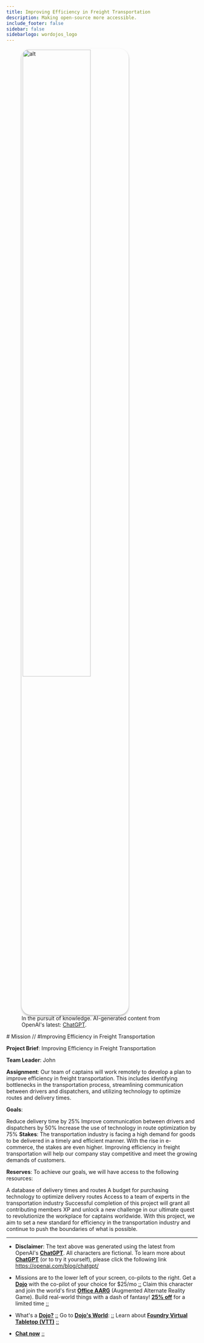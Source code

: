 ```yaml
---
title: Improving Efficiency in Freight Transportation
description: Making open-source more accessible.
include_footer: false
sidebar: false
sidebarlogo: wordojos_logo
---
```

<figure>
    <img src='/uploads/mechs/Barista.png' style="width: 65%;height: 65%;padding: 3px; box-shadow: 0 3px 5px rgba(0,0,0,.3);border-radius: 25px;overflow: hidden;border: none;" align="middle"; alt='alt'; alt='student in hoody with laptop';/>
    <figcaption>In the pursuit of knowledge.  AI-generated content from OpenAI's latest: <a href="https://openai.com/blog/chatgpt/" >ChatGPT</a>.</figcaption>
</figure>
# Mission // #Improving Efficiency in Freight Transportation

**Project Brief**: Improving Efficiency in Freight Transportation

**Team Leader**: John

**Assignment**:
Our team of captains will work remotely to develop a plan to improve efficiency in freight transportation. This includes identifying bottlenecks in the transportation process, streamlining communication between drivers and dispatchers, and utilizing technology to optimize routes and delivery times.

**Goals**:

Reduce delivery time by 25%
Improve communication between drivers and dispatchers by 50%
Increase the use of technology in route optimization by 75%
**Stakes**:
The transportation industry is facing a high demand for goods to be delivered in a timely and efficient manner. With the rise in e-commerce, the stakes are even higher. Improving efficiency in freight transportation will help our company stay competitive and meet the growing demands of customers.

**Reserves**:
To achieve our goals, we will have access to the following resources:

A database of delivery times and routes
A budget for purchasing technology to optimize delivery routes
Access to a team of experts in the transportation industry
Successful completion of this project will grant all contributing members XP and unlock a new challenge in our ultimate quest to revolutionize the workplace for captains worldwide. With this project, we aim to set a new standard for efficiency in the transportation industry and continue to push the boundaries of what is possible.

---

* **Disclaimer**: The text above was generated using the latest from OpenAI's [**ChatGPT**](https://openai.com/blog/chatgpt/).  All characters are fictional.  To learn more about [**ChatGPT**](https://openai.com/blog/chatgpt/) (or to try it yourself), please click the following link https://openai.com/blog/chatgpt/

* Missions are to the lower left of your screen, co-pilots to the right. Get a [**Dojo**](https://workmates.live/marketplace) with the co-pilot of your choice for $25/mo [::](https://workmates.live/marketplace)  Claim this character and join the world's first [**Office AARG**](https://dojos.world) (Augmented Alternate Reality Game). Build real-world things with a dash of fantasy! [**25% off**](https://blog.workdojos.com/free-dojo) for a limited time [::](https://blog.workdojos.com/free-dojo) 

* What's a [**Dojo?**](https://workdojos.com) [::](https://workdojos.com)  Go to [**Dojo's World**](https://dojos.world): [::](https://dojos.world)  Learn about [**Foundry Virtual Tabletop (VTT)**](https://foundryvtt.com) [::](https://foundryvtt.com/)

* [**Chat now**](https://chat.workmates.live/channel/support) [::](https://chat.workmates.live/channel/support)